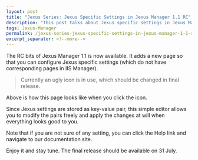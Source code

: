 ```yaml
---
layout: post
title: "Jexus Series: Jexus Specific Settings in Jexus Manager 1.1 RC"
description: "This post talks about Jexus specific settings in Jexus Manager 1.1 RC."
tags: Jexus-Manager
permalink: /jexus-series-jexus-specific-settings-in-jexus-manager-1-1-rc-d5a10f06cc9
excerpt_separator: <!--more-->
---
```

The RC bits of Jexus Manager 1.1 is now available. It adds a new page so that you can configure Jexus specific settings (which do not have corresponding pages in IIS Manager). 

> Currently an ugly icon is in use, which should be changed in final release.
<!--more-->

Above is how this page looks like when you click the icon.

Since Jexus settings are stored as key-value pair, this simple editor allows you to modify the pairs freely and apply the changes at will when everything looks good to you.

Note that if you are not sure of any setting, you can click the Help link and navigate to our documentation site.

Enjoy it and stay tune. The final release should be available on 31 July.
